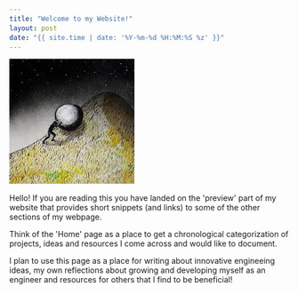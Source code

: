 ```yaml
---
title: "Welcome to my Website!"
layout: post
date: "{{ site.time | date: '%Y-%m-%d %H:%M:%S %z' }}"
---
```

![Sysiphis](/assets/images/sys.jpg)

Hello! If you are reading this you have landed on the 'preview' part of my website that provides short snippets (and links) to some of the other sections of my webpage. 

Think of the 'Home' page as a place to get a chronological categorization of projects, ideas and resources I come across and would like to document.


I plan to use this page as a place for writing about innovative engineeing ideas, my own reflections about growing and developing myself as an engineer and resources for others that I find to be beneficial!






<!-- To add new posts, simply add a file in the `_posts` directory that follows the convention `YYYY-MM-DD-name-of-post.ext` and includes the necessary front matter. Take a look at the source for this post to get an idea about how it works.

Jekyll also offers powerful support for code snippets:

{% highlight ruby %}
def print_hi(name)
  puts "Hi, #{name}"
end
print_hi('Tom')
#=> prints 'Hi, Tom' to STDOUT.
{% endhighlight %}

Check out the [Jekyll docs][jekyll-docs] for more info on how to get the most out of Jekyll. File all bugs/feature requests at [Jekyll’s GitHub repo][jekyll-gh]. If you have questions, you can ask them on [Jekyll Talk][jekyll-talk].

[jekyll-docs]: http://jekyllrb.com/docs/home
[jekyll-gh]:   https://github.com/jekyll/jekyll
[jekyll-talk]: https://talk.jekyllrb.com/ -->

